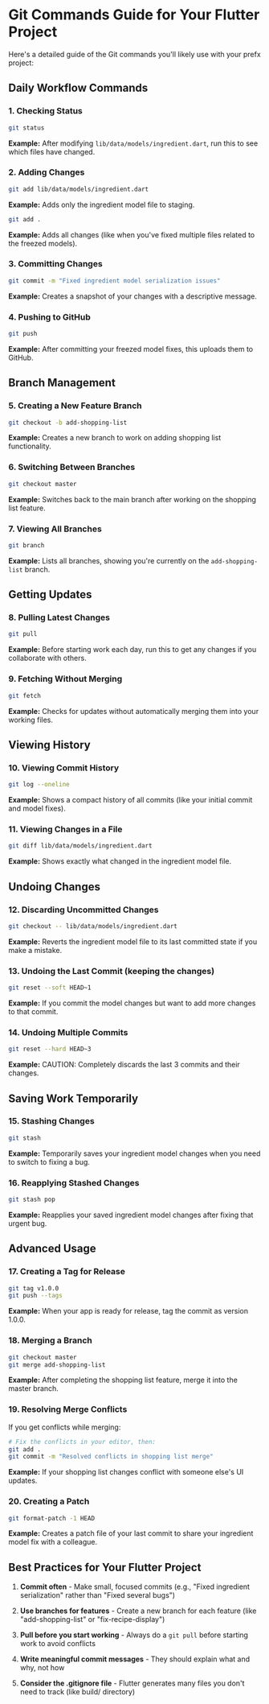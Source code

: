 # Git Commands Guide for Your Flutter Project

Here's a detailed guide of the Git commands you'll likely use with your prefx project:

## Daily Workflow Commands

### 1. Checking Status
```bash
git status
```
**Example:** After modifying `lib/data/models/ingredient.dart`, run this to see which files have changed.

### 2. Adding Changes
```bash
git add lib/data/models/ingredient.dart
```
**Example:** Adds only the ingredient model file to staging.

```bash
git add .
```
**Example:** Adds all changes (like when you've fixed multiple files related to the freezed models).

### 3. Committing Changes
```bash
git commit -m "Fixed ingredient model serialization issues"
```
**Example:** Creates a snapshot of your changes with a descriptive message.

### 4. Pushing to GitHub
```bash
git push
```
**Example:** After committing your freezed model fixes, this uploads them to GitHub.

## Branch Management

### 5. Creating a New Feature Branch
```bash
git checkout -b add-shopping-list
```
**Example:** Creates a new branch to work on adding shopping list functionality.

### 6. Switching Between Branches
```bash
git checkout master
```
**Example:** Switches back to the main branch after working on the shopping list feature.

### 7. Viewing All Branches
```bash
git branch
```
**Example:** Lists all branches, showing you're currently on the `add-shopping-list` branch.

## Getting Updates

### 8. Pulling Latest Changes
```bash
git pull
```
**Example:** Before starting work each day, run this to get any changes if you collaborate with others.

### 9. Fetching Without Merging
```bash
git fetch
```
**Example:** Checks for updates without automatically merging them into your working files.

## Viewing History

### 10. Viewing Commit History
```bash
git log --oneline
```
**Example:** Shows a compact history of all commits (like your initial commit and model fixes).

### 11. Viewing Changes in a File
```bash
git diff lib/data/models/ingredient.dart
```
**Example:** Shows exactly what changed in the ingredient model file.

## Undoing Changes

### 12. Discarding Uncommitted Changes
```bash
git checkout -- lib/data/models/ingredient.dart
```
**Example:** Reverts the ingredient model file to its last committed state if you make a mistake.

### 13. Undoing the Last Commit (keeping the changes)
```bash
git reset --soft HEAD~1
```
**Example:** If you commit the model changes but want to add more changes to that commit.

### 14. Undoing Multiple Commits
```bash
git reset --hard HEAD~3
```
**Example:** CAUTION: Completely discards the last 3 commits and their changes.

## Saving Work Temporarily

### 15. Stashing Changes
```bash
git stash
```
**Example:** Temporarily saves your ingredient model changes when you need to switch to fixing a bug.

### 16. Reapplying Stashed Changes
```bash
git stash pop
```
**Example:** Reapplies your saved ingredient model changes after fixing that urgent bug.

## Advanced Usage

### 17. Creating a Tag for Release
```bash
git tag v1.0.0
git push --tags
```
**Example:** When your app is ready for release, tag the commit as version 1.0.0.

### 18. Merging a Branch
```bash
git checkout master
git merge add-shopping-list
```
**Example:** After completing the shopping list feature, merge it into the master branch.

### 19. Resolving Merge Conflicts
If you get conflicts while merging:
```bash
# Fix the conflicts in your editor, then:
git add .
git commit -m "Resolved conflicts in shopping list merge"
```
**Example:** If your shopping list changes conflict with someone else's UI updates.

### 20. Creating a Patch
```bash
git format-patch -1 HEAD
```
**Example:** Creates a patch file of your last commit to share your ingredient model fix with a colleague.

## Best Practices for Your Flutter Project

1. **Commit often** - Make small, focused commits (e.g., "Fixed ingredient serialization" rather than "Fixed several bugs")

2. **Use branches for features** - Create a new branch for each feature (like "add-shopping-list" or "fix-recipe-display")

3. **Pull before you start working** - Always do a `git pull` before starting work to avoid conflicts

4. **Write meaningful commit messages** - They should explain what and why, not how

5. **Consider the .gitignore file** - Flutter generates many files you don't need to track (like build/ directory) 